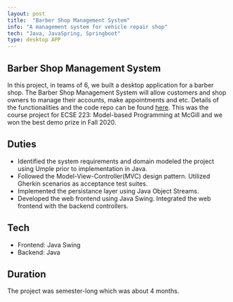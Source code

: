 ```yaml
---
layout: post
title:  "Barber Shop Management System"
info: "A management system for vehicle repair shop"
tech: "Java, JavaSpring, Springboot"
type: desktop APP
---
```


## Barber Shop Management System
In this project, in teams of 6,  we built a desktop application for a barber shop. The Barber Shop Management System will allow customers and shop owners to manage their accounts, make appointments and etc. Details of the functionalities and the code repo can be found [here](https://github.com/F2020-ECSE223/ecse223-group-project-p14). This was the course project for ECSE 223: Model-based Programming at McGill and we won the best demo prize in Fall 2020.

## Duties
* Identified the system requirements and domain modeled the project using Umple prior to implementation in Java.
* Followed the Model-View-Controller(MVC) design pattern. Utilized Gherkin scenarios as acceptance test suites.
* Implemented the persistance layer using Java Object Streams.
* Developed the web frontend using Java Swing. Integrated the web frontend with the backend controllers.

## Tech
* Frontend: Java Swing
* Backend: Java


## Duration
The project was semester-long which was about 4 months.
